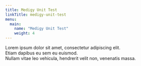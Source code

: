 ```yaml
---
title: Medigy Unit Test
linkTitle: medigy-unit-test
menu:
  main:
    name: "Medigy Unit Test"
    weight: 4
---
```


Lorem ipsum dolor sit amet, consectetur adipiscing elit.  
Etiam dapibus eu sem eu euismod.    
Nullam vitae leo vehicula, hendrerit velit non, venenatis massa.
